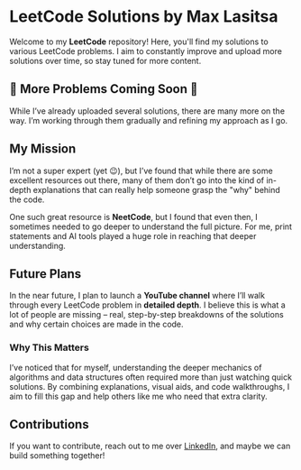 # LeetCode Solutions by Max Lasitsa

Welcome to my **LeetCode** repository! Here, you'll find my solutions to various LeetCode problems. I aim to constantly improve and upload more solutions over time, so stay tuned for more content.

## 🚧 More Problems Coming Soon 🚧

While I’ve already uploaded several solutions, there are many more on the way. I’m working through them gradually and refining my approach as I go.

## My Mission

I’m not a super expert (yet 😉), but I’ve found that while there are some excellent resources out there, many of them don’t go into the kind of in-depth explanations that can really help someone grasp the "why" behind the code.

One such great resource is **NeetCode**, but I found that even then, I sometimes needed to go deeper to understand the full picture. For me, print statements and AI tools played a huge role in reaching that deeper understanding.

## Future Plans

In the near future, I plan to launch a **YouTube channel** where I’ll walk through every LeetCode problem in **detailed depth**. I believe this is what a lot of people are missing – real, step-by-step breakdowns of the solutions and why certain choices are made in the code.

### Why This Matters

I’ve noticed that for myself, understanding the deeper mechanics of algorithms and data structures often required more than just watching quick solutions. By combining explanations, visual aids, and code walkthroughs, I aim to fill this gap and help others like me who need that extra clarity.

## Contributions

If you want to contribute, reach out to me over [LinkedIn](https://www.linkedin.com/in/maxlasitsa/), and maybe we can build something together!

